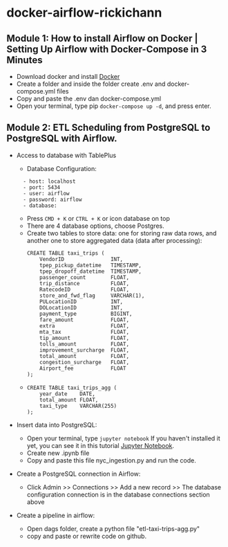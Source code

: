 # docker-airflow-rickichann

## Module 1: How to install Airflow on Docker | Setting Up Airflow with Docker-Compose in 3 Minutes
- Download docker and install [Docker](https://www.docker.com/products/docker-desktop/)
- Create a folder and inside the folder create .env and docker-compose.yml files
- Copy and paste the .env dan docker-compose.yml
- Open your terminal, type pip ```docker-compose up -d```, and press enter.

## Module 2: ETL Scheduling from PostgreSQL to PostgreSQL with Airflow.

- Access to database with TablePlus
  - Database Configuration:
  ```
    - host: localhost
    - port: 5434
    - user: airflow
    - password: airflow
    - database: 
  ```
  - Press ```CMD + K``` or ``` CTRL + K ``` or icon database on top
  - There are 4 database options, choose Postgres.
  - Create two tables to store data: one for storing raw data rows, and another one to store aggregated data (data after processing):
    ```
    CREATE TABLE taxi_trips (
        VendorID               INT,
        tpep_pickup_datetime   TIMESTAMP,
        tpep_dropoff_datetime  TIMESTAMP,
        passenger_count        FLOAT,
        trip_distance          FLOAT,
        RatecodeID             FLOAT,
        store_and_fwd_flag     VARCHAR(1),
        PULocationID           INT,
        DOLocationID           INT,
        payment_type           BIGINT,
        fare_amount            FLOAT,
        extra                  FLOAT,
        mta_tax                FLOAT,
        tip_amount             FLOAT,
        tolls_amount           FLOAT,
        improvement_surcharge  FLOAT,
        total_amount           FLOAT,
        congestion_surcharge   FLOAT,
        Airport_fee            FLOAT
    );

    ```
  - ```
    CREATE TABLE taxi_trips_agg (
        year_date    DATE,
        total_amount FLOAT,
        taxi_type    VARCHAR(255)
    );

    ```


- Insert data into PostgreSQL:
  - Open your terminal, type ``jupyter notebook`` If you haven't installed it yet, you can see it in this tutorial [Jupyter Notebook](https://www.youtube.com/watch?v=ENApxFALR7M).
  - Create new .ipynb file
  - Copy and paste this file nyc_ingestion.py and run the code.
 
- Create a PostgreSQL connection in Airflow:
  - Click Admin >> Connections >> Add a new record >> The database configuration connection is in the database connections section above

- Create a pipeline in airflow:
  - Open dags folder, create a python file "etl-taxi-trips-agg.py"
  - copy and paste or rewrite code on github.
 

    
